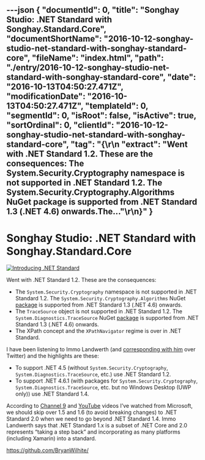 ---json
{
  "documentId": 0,
  "title": "Songhay Studio: .NET Standard with Songhay.Standard.Core",
  "documentShortName": "2016-10-12-songhay-studio-net-standard-with-songhay-standard-core",
  "fileName": "index.html",
  "path": "./entry/2016-10-12-songhay-studio-net-standard-with-songhay-standard-core",
  "date": "2016-10-13T04:50:27.471Z",
  "modificationDate": "2016-10-13T04:50:27.471Z",
  "templateId": 0,
  "segmentId": 0,
  "isRoot": false,
  "isActive": true,
  "sortOrdinal": 0,
  "clientId": "2016-10-12-songhay-studio-net-standard-with-songhay-standard-core",
  "tag": "{\r\n  \"extract\": \"Went with .NET Standard 1.2. These are the consequences: The System.Security.Cryptography namespace is not supported in .NET Standard 1.2. The System.Security.Cryptography.Algorithms NuGet package is supported from .NET Standard 1.3 (.NET 4.6) onwards.The...\"\r\n}"
}
---

# Songhay Studio: .NET Standard with Songhay.Standard.Core

[<img alt="Introducing .NET Standard" src="https://farm6.staticflickr.com/5519/29639839953_5f0fe95381_z_d.jpg">](https://blogs.msdn.microsoft.com/dotnet/2016/09/26/introducing-net-standard/ "Introducing .NET Standard")

Went with .NET Standard 1.2. These are the consequences:

* The `System.Security.Cryptography` namespace is not supported in .NET Standard 1.2. The `System.Security.Cryptography.Algorithms` NuGet [package](https://www.nuget.org/packages/System.Security.Cryptography.Algorithms/) is supported from .NET Standard 1.3 (.NET 4.6) onwards.
* The `TraceSource` object is not supported in .NET Standard 1.2. The `System.Diagnostics.TraceSource` NuGet [package](https://www.nuget.org/packages/System.Diagnostics.TraceSource/) is supported from .NET Standard 1.3 (.NET 4.6) onwards.
* The XPath concept and the `XPathNavigator` regime is over in .NET Standard.

I have been listening to Immo Landwerth (and [corresponding with him](https://twitter.com/BryanWilhite/status/785944202525814784) over Twitter) and the highlights are these:

* To support .NET 4.5 (without `System.Security.Cryptography`, `System.Diagnostics.TraceSource`, etc.) use .NET Standard 1.2.
* To support .NET 4.6.1 (with packages for `System.Security.Cryptography`, `System.Diagnostics.TraceSource`, etc. but no Windows Desktop (UWP only)) use .NET Standard 1.4.

According to [Channel 9](https://channel9.msdn.com/Blogs/Seth-Juarez/What-is-NET-Standard) and [YouTube](https://www.youtube.com/watch?v=eCEczPk0qkc) videos I’ve watched from Microsoft, we should skip over 1.5 and 1.6 (to avoid breaking changes) to .NET Standard 2.0 when we need to go beyond .NET Standard 1.4. Immo Landwerth says that .NET Standard 1.x is a subset of .NET Core and 2.0 represents “taking a step back” and incorporating as many platforms (including Xamarin) into a standard.

<https://github.com/BryanWilhite/>
